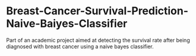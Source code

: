 # Breast-Cancer-Survival-Prediction-Naive-Baiyes-Classifier
Part of an academic project aimed at detecting the survival rate after being diagnosed with breast cancer using a naive bayes classifier.
